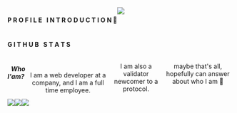 <div align="center">
  <div style="display: flex; align-items: flex-start;">
  <h4><b>P R O F I L E &nbsp; I N T R O D U C T I O N 👋</b></h4>
  <hr>
  <img align="top" src="https://komarev.com/ghpvc/?username=iqblmynwr88&color=blueviolet"/>
  </div>
</div>

<div align="center">
  <div style="display: flex; align-items: flex-start;">
  <h4><b>G I T H U B &nbsp; S T A T S</b></h4>
  <hr>
  </div>
</div>

<div align="center">
  <div style="display: flex; align-items: flex-start;">
  <br />
<h4><i> &nbsp;Who I'am?&nbsp;&nbsp;</h4></i>
<br />
<br />
I am a web developer at a company, and I am a full time employee.

I am also a validator newcomer to a protocol.

maybe that's all, hopefully can answer about who I am 🎉
  </div>
</div>

<div align="center">
  <div style="display: flex; align-items: flex-start;">
    <img align="top" src="https://github-readme-stats.vercel.app/api?username=iqblmynwr88&show_icons=true&theme=nightowl"/>
<br />
<br />
    <img align="top" src="https://github-readme-streak-stats.herokuapp.com/?user=iqblmynwr88&theme=nightowl&date_format=M%20j%5B%2C%20Y%5D"/>
<br />
<br />
   <img align="down" src="https://github-readme-stats.vercel.app/api/top-langs/?username=iqblmynwr88&layout=compact&theme=nightowl"/>
  </div>
</div>
<!--
**iqblmynwr88/iqblmynwr88** is a ✨ _special_ ✨ repository because its `README.md` (this file) appears on your GitHub profile.

Here are some ideas to get you started:

- 🔭 I’m currently working on ...
- 🌱 I’m currently learning ...
- 👯 I’m looking to collaborate on ...
- 🤔 I’m looking for help with ...
- 💬 Ask me about ...
- 📫 How to reach me: ...
- 😄 Pronouns: ...
- ⚡ Fun fact: ...
-->
